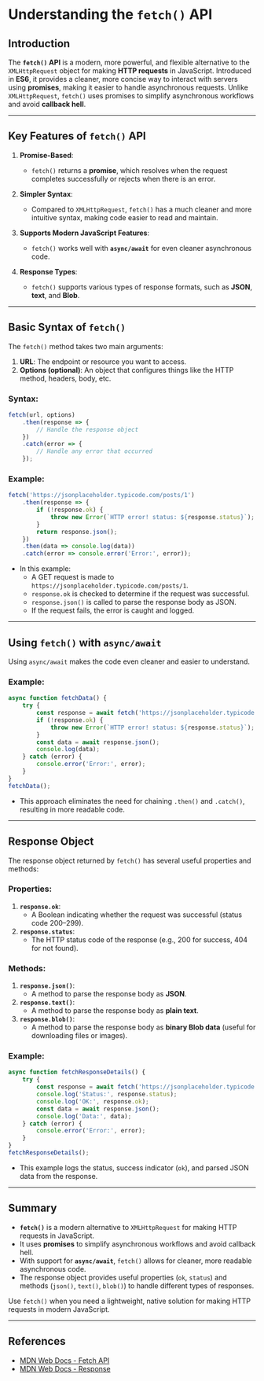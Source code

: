 # Understanding the `fetch()` API

## Introduction
The **`fetch()` API** is a modern, more powerful, and flexible alternative to the `XMLHttpRequest` object for making **HTTP requests** in JavaScript. Introduced in **ES6**, it provides a cleaner, more concise way to interact with servers using **promises**, making it easier to handle asynchronous requests. Unlike `XMLHttpRequest`, `fetch()` uses promises to simplify asynchronous workflows and avoid **callback hell**.

---

## Key Features of `fetch()` API

1. **Promise-Based**:
   - `fetch()` returns a **promise**, which resolves when the request completes successfully or rejects when there is an error.

2. **Simpler Syntax**:
   - Compared to `XMLHttpRequest`, `fetch()` has a much cleaner and more intuitive syntax, making code easier to read and maintain.

3. **Supports Modern JavaScript Features**:
   - `fetch()` works well with **`async/await`** for even cleaner asynchronous code.

4. **Response Types**:
   - `fetch()` supports various types of response formats, such as **JSON**, **text**, and **Blob**.

---

## Basic Syntax of `fetch()`
The `fetch()` method takes two main arguments:
1. **URL**: The endpoint or resource you want to access.
2. **Options (optional)**: An object that configures things like the HTTP method, headers, body, etc.

### Syntax:
```javascript
fetch(url, options)
    .then(response => {
        // Handle the response object
    })
    .catch(error => {
        // Handle any error that occurred
    });
```

### Example:
```javascript
fetch('https://jsonplaceholder.typicode.com/posts/1')
    .then(response => {
        if (!response.ok) {
            throw new Error(`HTTP error! status: ${response.status}`);
        }
        return response.json();
    })
    .then(data => console.log(data))
    .catch(error => console.error('Error:', error));
```
- In this example:
  - A GET request is made to `https://jsonplaceholder.typicode.com/posts/1`.
  - `response.ok` is checked to determine if the request was successful.
  - `response.json()` is called to parse the response body as JSON.
  - If the request fails, the error is caught and logged.

---

## Using `fetch()` with `async/await`
Using `async/await` makes the code even cleaner and easier to understand.

### Example:
```javascript
async function fetchData() {
    try {
        const response = await fetch('https://jsonplaceholder.typicode.com/posts/1');
        if (!response.ok) {
            throw new Error(`HTTP error! status: ${response.status}`);
        }
        const data = await response.json();
        console.log(data);
    } catch (error) {
        console.error('Error:', error);
    }
}
fetchData();
```
- This approach eliminates the need for chaining `.then()` and `.catch()`, resulting in more readable code.

---

## Response Object
The response object returned by `fetch()` has several useful properties and methods:

### Properties:
1. **`response.ok`**:
   - A Boolean indicating whether the request was successful (status code 200–299).
2. **`response.status`**:
   - The HTTP status code of the response (e.g., 200 for success, 404 for not found).

### Methods:
1. **`response.json()`**:
   - A method to parse the response body as **JSON**.
2. **`response.text()`**:
   - A method to parse the response body as **plain text**.
3. **`response.blob()`**:
   - A method to parse the response body as **binary Blob data** (useful for downloading files or images).

### Example:
```javascript
async function fetchResponseDetails() {
    try {
        const response = await fetch('https://jsonplaceholder.typicode.com/posts/1');
        console.log('Status:', response.status);
        console.log('OK:', response.ok);
        const data = await response.json();
        console.log('Data:', data);
    } catch (error) {
        console.error('Error:', error);
    }
}
fetchResponseDetails();
```
- This example logs the status, success indicator (`ok`), and parsed JSON data from the response.

---

## Summary
- **`fetch()`** is a modern alternative to `XMLHttpRequest` for making HTTP requests in JavaScript.
- It uses **promises** to simplify asynchronous workflows and avoid callback hell.
- With support for **`async/await`**, `fetch()` allows for cleaner, more readable asynchronous code.
- The response object provides useful properties (`ok`, `status`) and methods (`json()`, `text()`, `blob()`) to handle different types of responses.

Use `fetch()` when you need a lightweight, native solution for making HTTP requests in modern JavaScript.

---

## References
- [MDN Web Docs - Fetch API](https://developer.mozilla.org/en-US/docs/Web/API/Fetch_API)
- [MDN Web Docs - Response](https://developer.mozilla.org/en-US/docs/Web/API/Response)
